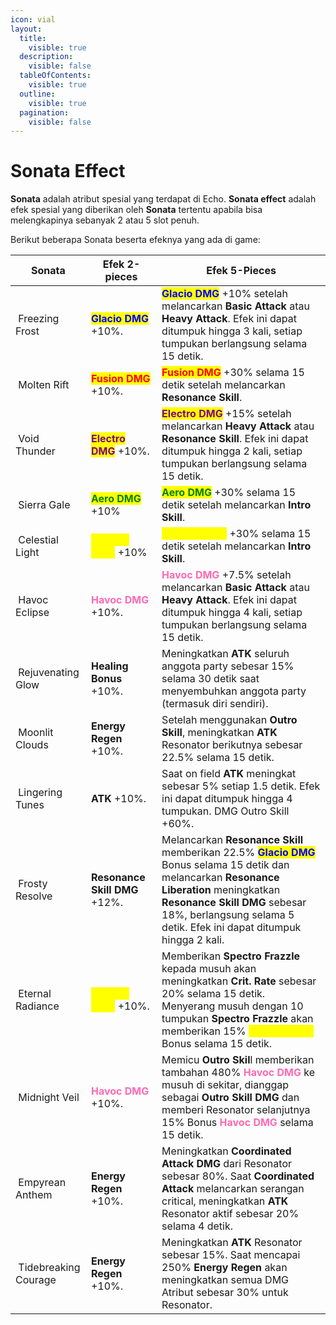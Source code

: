 ```yaml
---
icon: vial
layout:
  title:
    visible: true
  description:
    visible: false
  tableOfContents:
    visible: true
  outline:
    visible: true
  pagination:
    visible: false
---
```


# Sonata Effect

**Sonata** adalah atribut spesial yang terdapat di Echo. **Sonata effect** adalah efek spesial yang diberikan oleh **Sonata** tertentu apabila bisa melengkapinya sebanyak 2 atau 5 slot penuh.

Berikut beberapa Sonata beserta efeknya yang ada di game:

<table data-full-width="true">
    <thead>
        <tr>
            <th>Sonata</th>
            <th>Efek 2-pieces</th>
            <th>Efek 5-Pieces</th>
        </tr>
    </thead>
    <tbody>
        <tr>
            <td><img src="https://wuthering.wiki/img/fettericon_1.png" alt="" data-size="line"> Freezing Frost</td>
            <td><mark style="color:blue;"><strong>Glacio DMG</strong></mark> +10%.</td>
            <td><mark style="color:blue;"><strong>Glacio DMG</strong></mark> +10% setelah melancarkan <strong>Basic Attack</strong> atau <strong>Heavy Attack</strong>. Efek ini dapat ditumpuk hingga 3 kali, setiap tumpukan berlangsung selama 15 detik.</td>
        </tr>
        <tr>
            <td><img src="https://wuthering.wiki/img/fettericon_2.png" alt="" data-size="line"> Molten Rift</td>
            <td><mark style="color:red;"><strong>Fusion DMG</strong></mark> +10%.</td>
            <td><mark style="color:red;"><strong>Fusion DMG</strong></mark> +30% selama 15 detik setelah melancarkan <strong>Resonance Skill</strong>.</td>
        </tr>
        <tr>
            <td><img src="https://wuthering.wiki/img/fettericon_3.png" alt="" data-size="line"> Void Thunder</td>
            <td><mark style="color:purple;"><strong>Electro DMG</strong></mark> +10%.</td>
            <td><mark style="color:purple;"><strong>Electro DMG</strong></mark> +15% setelah melancarkan <strong>Heavy Attack</strong> atau <strong>Resonance Skill</strong>. Efek ini dapat ditumpuk hingga 2 kali, setiap tumpukan berlangsung selama 15 detik.</td>
        </tr>
        <tr>
            <td><img src="https://wuthering.wiki/img/fettericon_4.png" alt="" data-size="line"> Sierra Gale</td>
            <td><mark style="color:green;"><strong>Aero DMG</strong></mark> +10%</td>
            <td><mark style="color:green;"><strong>Aero DMG</strong></mark> +30% selama 15 detik setelah melancarkan <strong>Intro Skill</strong>.</td>
        </tr>
        <tr>
            <td><img src="https://wuthering.wiki/img/fettericon_5.png" alt="" data-size="line"> Celestial Light</td>
            <td><mark style="color:yellow;"><strong>Spectro DMG</strong></mark> +10%</td>
            <td><mark style="color:yellow;"><strong>Spectro DMG</strong></mark> +30% selama 15 detik setelah melancarkan <strong>Intro Skill</strong>.</td>
        </tr>
        <tr>
            <td><img src="https://wuthering.wiki/img/fettericon_6.png" alt="" data-size="line"> Havoc Eclipse</td>
            <td><span style="color:HotPink;"><strong>Havoc DMG</strong></span> +10%.</td>
            <td><span style="color:HotPink;"><strong>Havoc DMG</strong></span> +7.5% setelah melancarkan <strong>Basic Attack</strong> atau <strong>Heavy Attack</strong>. Efek ini dapat ditumpuk hingga 4 kali, setiap tumpukan berlangsung selama 15 detik.</td>
        </tr>
        <tr>
            <td><img src="https://wuthering.wiki/img/fettericon_7.png" alt="" data-size="line"> Rejuvenating Glow</td>
            <td><strong>Healing Bonus</strong> +10%.</td>
            <td>Meningkatkan <strong>ATK</strong> seluruh anggota party sebesar 15% selama 30 detik saat menyembuhkan anggota party (termasuk diri sendiri).</td>
        </tr>
        <tr>
            <td><img src="https://wuthering.wiki/img/fettericon_8.png" alt="" data-size="line"> Moonlit Clouds</td>
            <td><strong>Energy Regen</strong> +10%.</td>
            <td>Setelah menggunakan <strong>Outro Skill</strong>, meningkatkan <strong>ATK</strong> Resonator berikutnya sebesar 22.5% selama 15 detik.</td>
        </tr>
        <tr>
            <td><img src="https://wuthering.wiki/img/fettericon_9.png" alt="" data-size="line"> Lingering Tunes</td>
            <td><strong>ATK</strong> +10%.</td>
            <td>Saat on field <strong>ATK</strong> meningkat sebesar 5% setiap 1.5 detik. Efek ini dapat ditumpuk hingga 4 tumpukan. DMG Outro Skill +60%.</td>
        </tr>
        <tr>
            <td><img src="https://wuthering.wiki/img/fettericon_10.png" alt="" data-size="line"> Frosty Resolve</td>
            <td><strong>Resonance Skill DMG</strong> +12%.</td>
            <td>Melancarkan <strong>Resonance Skill</strong> memberikan 22.5% <mark style="color:blue;"><strong>Glacio DMG</strong></mark> Bonus selama 15 detik dan melancarkan <strong>Resonance Liberation</strong> meningkatkan <strong>Resonance Skill DMG</strong> sebesar 18%, berlangsung selama 5 detik. Efek ini dapat ditumpuk hingga 2 kali.</td>
        </tr>
        <tr>
            <td><img src="https://wuthering.wiki/img/fettericon_11.png" alt="" data-size="line"> Eternal Radiance</td>
            <td><mark style="color:yellow;"><strong>Spectro DMG</strong></mark> +10%.</td>
            <td>Memberikan <strong>Spectro Frazzle</strong> kepada musuh akan meningkatkan <strong>Crit. Rate</strong> sebesar 20% selama 15 detik. Menyerang musuh dengan 10 tumpukan <strong>Spectro Frazzle</strong> akan memberikan 15% <mark style="color:yellow;"><strong>Spectro DMG</strong></mark> Bonus selama 15 detik.</td>
        </tr>
        <tr>
            <td><img src="https://wuthering.wiki/img/fettericon_12.png" alt="" data-size="line"> Midnight Veil</td>
            <td><span style="color:HotPink;"><strong>Havoc DMG</strong></span> +10%.</td>
            <td>Memicu <strong>Outro Skil</strong>l memberikan tambahan 480% <span style="color:HotPink;"><strong>Havoc DMG</strong></span> ke musuh di sekitar, dianggap sebagai <strong>Outro Skill DMG</strong> dan memberi Resonator selanjutnya 15% Bonus <span style="color:HotPink;"><strong>Havoc DMG</strong></span> selama 15 detik.</td>
        </tr>
        <tr>
            <td><img src="https://wuthering.wiki/img/fettericon_13.png" alt="" data-size="line"> Empyrean Anthem</td>
            <td><strong>Energy Regen</strong> +10%.</td>
            <td>Meningkatkan <strong>Coordinated Attack DMG</strong> dari Resonator sebesar 80%. Saat <strong>Coordinated Attack</strong> melancarkan serangan critical, meningkatkan <strong>ATK</strong> Resonator aktif sebesar 20% selama 4 detik.</td>
        </tr>
        <tr>
            <td><img src="https://wuthering.wiki/img/fettericon_14.png" alt="" data-size="line"> Tidebreaking Courage</td>
            <td><strong>Energy Regen</strong> +10%.</td>
            <td>Meningkatkan <strong>ATK</strong> Resonator sebesar 15%. Saat mencapai 250% <strong>Energy Regen</strong> akan meningkatkan semua DMG Atribut sebesar 30% untuk Resonator.</td>
        </tr>
    </tbody>
</table>
